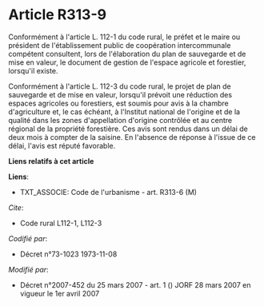 # Article R313-9

Conformément à l'article L. 112-1 du code rural, le préfet et le maire ou président de l'établissement public de coopération
intercommunale compétent consultent, lors de l'élaboration du plan de sauvegarde et de mise en valeur, le document de gestion
de l'espace agricole et forestier, lorsqu'il existe.

Conformément à l'article L. 112-3 du code rural, le projet de plan de sauvegarde et de mise en valeur, lorsqu'il prévoit une
réduction des espaces agricoles ou forestiers, est soumis pour avis à la chambre d'agriculture et, le cas échéant, à
l'Institut national de l'origine et de la qualité dans les zones d'appellation d'origine contrôlée et au centre régional de
la propriété forestière. Ces avis sont rendus dans un délai de deux mois à compter de la saisine. En l'absence de réponse à
l'issue de ce délai, l'avis est réputé favorable.

**Liens relatifs à cet article**

**Liens**:

  - TXT_ASSOCIE: Code de l'urbanisme - art. R313-6 (M)

_Cite_:

  - Code rural L112-1, L112-3

_Codifié par_:

  - Décret n°73-1023 1973-11-08

_Modifié par_:

  - Décret n°2007-452 du 25 mars 2007 - art. 1 () JORF 28 mars 2007 en vigueur le 1er avril 2007
